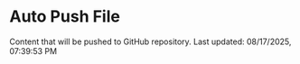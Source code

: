 # Auto Push File

Content that will be pushed to GitHub repository.
Last updated: 08/17/2025, 07:39:53 PM